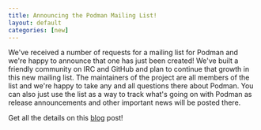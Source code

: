 ```yaml
---
title: Announcing the Podman Mailing List!
layout: default
categories: [new]
---
```


We've received a number of requests for a mailing list for Podman and we're happy to announce that one has just been created!  We've built a friendly community on IRC and GitHub and plan to continue that growth in this new mailing list.  The maintainers of the project are all members of the list and we're happy to take any and all questions there about Podman.  You can also just use the list as a way to track what's going on with Podman as release announcements and other important news will be posted there.

Get all the details on this [blog](https://podman.io/blogs/2019/06/17/mailinglist.html) post!
